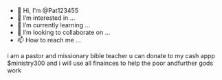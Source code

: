- 👋 Hi, I’m @Pat123455
- 👀 I’m interested in ...
- 🌱 I’m currently learning ...
- 💞️ I’m looking to collaborate on ...
- 📫 How to reach me ...

<!---
Pat123455/Pat123455 is a ✨ special ✨ repository because its `README.md` (this file) appears on your GitHub profile.
You can click the Preview link to take a look at your changes.
--->
i am a pastor and missionary bible teacher  u can donate to my cash appp $ministry300 and i will use all finainces to help the poor andfurther gods work 
